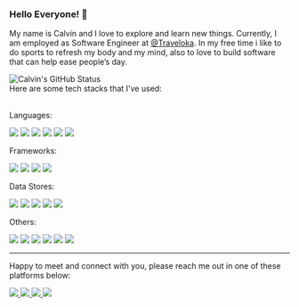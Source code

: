 ### Hello Everyone! 👋

My name is Calvin and I love to explore and learn new things. Currently, I am employed as Software Engineer at [@Traveloka](https://github.com/traveloka). In my free time i like to do sports to refresh my body and my mind, also to love to build software that can help ease people’s day.

<img src="https://github-readme-stats.vercel.app/api?username=calvin-wjy&show_icons=true" title="Calvin's GitHub Status" />

<br>
Here are some tech stacks that I've used:
<br><br>
<p> Languages: </p> 
<p>
    <img src="https://img.shields.io/badge/Go-00ADD8?style=for-the-badge&logo=go&logoColor=white" />
    <img src="https://img.shields.io/badge/C-00599C?style=for-the-badge&logo=c&logoColor=white" />
    <img src="https://img.shields.io/badge/C%2B%2B-00599C?style=for-the-badge&logo=c%2B%2B&logoColor=white" />
    <img src="https://img.shields.io/badge/Python-3776AB?style=for-the-badge&logo=python&logoColor=white" />
    <img src="https://img.shields.io/badge/Kotlin-0095D5?&style=for-the-badge&logo=kotlin&logoColor=white" />
    <img src="https://img.shields.io/badge/PHP-777BB4?style=for-the-badge&logo=php&logoColor=white" />
</p>

<p> Frameworks: </p>
<p>
    <img src="https://img.shields.io/badge/Spring-6DB33F?style=for-the-badge&logo=spring&logoColor=white" />
    <img src="https://img.shields.io/badge/Spring_Boot-F2F4F9?style=for-the-badge&logo=spring-boot" />
    <img src="https://img.shields.io/badge/Django-092E20?style=for-the-badge&logo=django&logoColor=white" />
    <img src="https://img.shields.io/badge/Laravel-FF2D20?style=for-the-badge&logo=laravel&logoColor=white" />
</p>

<p> Data Stores: </p>
<p>
    <img src="https://img.shields.io/badge/PostgreSQL-316192?style=for-the-badge&logo=postgresql&logoColor=white" />
    <img src="https://img.shields.io/badge/MySQL-00000F?style=for-the-badge&logo=mysql&logoColor=white" />
    <img src="https://img.shields.io/badge/redis-%23DD0031.svg?&style=for-the-badge&logo=redis&logoColor=white" />
    <img src="https://img.shields.io/badge/Amazon%20DynamoDB-4053D6?style=for-the-badge&logo=Amazon%20DynamoDB&logoColor=white" />
    <img src="https://img.shields.io/badge/ElasticSearch-005571?style=for-the-badge&logo=elasticsearch&logoColor=white" />
</p>

<p> Others: </p>
<p>
    <img src="https://img.shields.io/badge/Amazon_AWS-052739?style=for-the-badge&logo=amazonaws&logoColor=white" />
    <img src="https://img.shields.io/badge/SonarCloud-F3702A?style=for-the-badge&logo=sonarcloud&logoColor=white" />
    <img src="https://img.shields.io/badge/NSQ-6599cc?style=for-the-badge&logoColor=white" />
    <img src="https://img.shields.io/badge/GraphQL-d932a3?style=for-the-badge&logo=graphql&logoColor=white" />
    <img src="https://img.shields.io/badge/gRPC-244c59?style=for-the-badge" />
    <img src="https://img.shields.io/badge/Selenium-43B02A?style=for-the-badge&logo=Selenium&logoColor=white" />
</p>

---

Happy to meet and connect with you, please reach me out in one of these platforms below:
<p>
    <a href="https://github.com/calvin-wjy" target="_blank">
        <img src="https://img.shields.io/badge/GitHub-100000?style=for-the-badge&logo=github&logoColor=white" />
    </a>
    <a href="mailto:calvinwijaya.008@gmail.com?subject=[DEV]" target="_blank">
        <img src="https://img.shields.io/badge/Gmail-D14836?style=for-the-badge&logo=gmail&logoColor=white" />
    </a>
    <a href="https://www.linkedin.com/in/calvin-wijaya/" target="_blank">
        <img src="https://img.shields.io/badge/LinkedIn-0077B5?style=for-the-badge&logo=linkedin&logoColor=white" />
    </a>
    <a href="https://twitter.com/CalvinWijaya7" target="_blank">
        <img src="https://img.shields.io/badge/Twitter-1DA1F2?style=for-the-badge&logo=twitter&logoColor=white" />
    </a>
</p>

<div id="stats" style="display: none">
  <img src="https://komarev.com/ghpvc/?username=calvin-wjy&color=blue"/>
</div>